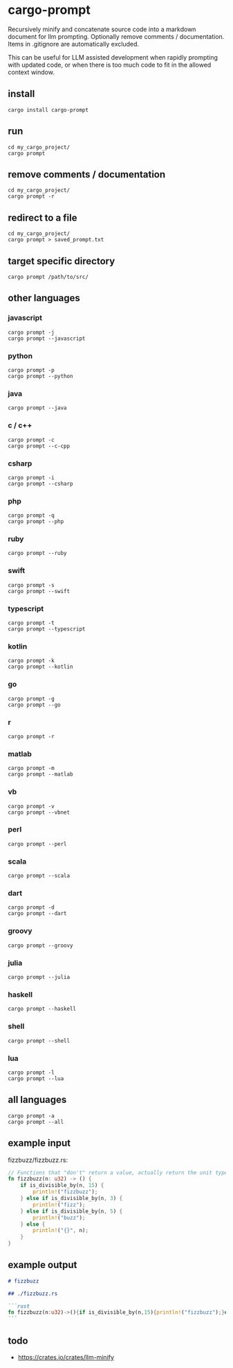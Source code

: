 # cargo-prompt
Recursively minify and concatenate source code into a markdown document for llm prompting.  Optionally remove comments / documentation.  Items in .gitignore are automatically excluded.

This can be useful for LLM assisted development when rapidly prompting with updated code, or when there is too much code to fit in the allowed context window.

## install

```shell
cargo install cargo-prompt
```

## run

```shell
cd my_cargo_project/
cargo prompt
```

## remove comments / documentation

```shell
cd my_cargo_project/
cargo prompt -r
```

## redirect to a file

```shell
cd my_cargo_project/
cargo prompt > saved_prompt.txt
```

## target specific directory

```shell
cargo prompt /path/to/src/
```

## other languages

### javascript
```shell
cargo prompt -j
cargo prompt --javascript
```

### python
```shell
cargo prompt -p
cargo prompt --python
```

### java
```shell
cargo prompt --java
```

### c / c++
```shell
cargo prompt -c
cargo prompt --c-cpp
```

### csharp
```shell
cargo prompt -i
cargo prompt --csharp
```

### php
```shell
cargo prompt -q
cargo prompt --php
```

### ruby
```shell
cargo prompt --ruby
```

### swift
```shell
cargo prompt -s
cargo prompt --swift
```

### typescript
```shell
cargo prompt -t
cargo prompt --typescript
```

### kotlin
```shell
cargo prompt -k
cargo prompt --kotlin
```

### go
```shell
cargo prompt -g
cargo prompt --go
```

### r
```shell
cargo prompt -r
```

### matlab
```shell
cargo prompt -m
cargo prompt --matlab
```

### vb
```shell
cargo prompt -v
cargo prompt --vbnet
```

### perl
```shell
cargo prompt --perl
```

### scala
```shell
cargo prompt --scala
```

### dart
```shell
cargo prompt -d
cargo prompt --dart
```

### groovy
```shell
cargo prompt --groovy
```

### julia
```shell
cargo prompt --julia
```

### haskell
```shell
cargo prompt --haskell
```

### shell
```shell
cargo prompt --shell
```

### lua
```shell
cargo prompt -l
cargo prompt --lua
```

## all languages
```shell
cargo prompt -a
cargo prompt --all
```

## example input
fizzbuzz/fizzbuzz.rs:
```rust
// Functions that "don't" return a value, actually return the unit type `()`
fn fizzbuzz(n: u32) -> () {
    if is_divisible_by(n, 15) {
        println!("fizzbuzz");
    } else if is_divisible_by(n, 3) {
        println!("fizz");
    } else if is_divisible_by(n, 5) {
        println!("buzz");
    } else {
        println!("{}", n);
    }
}
```

## example output
````markdown
# fizzbuzz

## ./fizzbuzz.rs

```rust
fn fizzbuzz(n:u32)->(){if is_divisible_by(n,15){println!("fizzbuzz");}else if is_divisible_by(n,3){println!("fizz");}else if is_divisible_by(n,5){println!("buzz");}else{println!("{}",n);}}
```
````

## todo
- https://crates.io/crates/llm-minify
